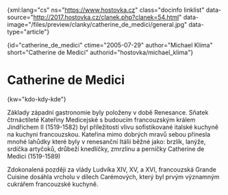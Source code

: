 
{xml:lang="cs" ns="https://www.hostovka.cz" class="docinfo linklist" data-source="http://2017.hostovka.cz/clanek.php?clanek=54.html" data-image="/files/preview/clanky/catherine\_de\_medici/general.jpg" data-type="article"}

{id="catherine\_de\_medici" ctime="2005-07-29" author="Michael Klíma" short="Catherine de Medici" authorid="hostovka/michael_klima"}

# Catherine de Medici

<!-- generated attribute kw by user_udpatekw.sh on 2019-04-16, do not edit -->

{kw="kdo-kdy-kde"}

Základy západní gastronomie byly položeny v době Renesance. Sňatek čtrnáctileté Kateřiny Medicejské s budoucím francouzským králem Jindřichem II (1519-1582) byl příležitostí vlivu sofistikované italské kuchyně na kuchyni francouzskou. Kateřina mimo dobrých mravů sebou přinesla mnohé lahůdky které byly v renesanční Itálii běžné jako: brzlík, lanýže, srdíčka artyčoků, drůbeží knedlíčky, zmrzlinu a perníčky Catherine de Medici (1519-1589)

Zdokonalená později za vlády Ludvíka XIV, XV, a XVI, francouzská Grande Cuisine dosáhla vrcholu v dílech Carémových, který byl prvým významným cukrářem francouzské kuchyně.

